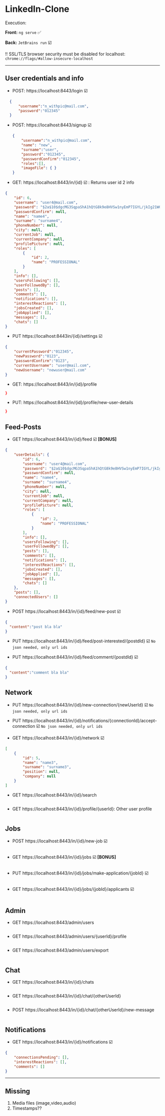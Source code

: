 # LinkedIn-Clone

Execution:

__Front:__  ```ng serve```  ✅ 

__Back:__   ```JetBrains run``` ☑️

!! SSL/TLS browser security must be disabled for localhost: ```chrome://flags/#allow-insecure-localhost```


---

## User credentials and info
- POST: https://localhost:8443/login  ☑️
```json
  {
      "username":"n_withpic@mail.com",
      "password":"012345"
  }
  ```
- POST: https://localhost:8443/signup ☑️
  ```json
  {
      "username":"n_withpic@mail.com",
      "name": "new",
      "surname":"user",
      "password":"012345",
      "passwordConfirm":"012345",
      "roles":[],
      "imageFile": { }
  }
  ```
  
- GET:  https://localhost:8443/in/{id} ☑️ : Returns user id 2 info 
```json 
{
    "id": 6,
    "username": "user4@mail.com",
    "password": "$2a$10$dgcMG3SqpaShA1hQtG8k9e8HVSw1nyEmP7IGYL/jkIg21WGfG/5kS",
    "passwordConfirm": null,
    "name": "name4",
    "surname": "surname4",
    "phoneNumber": null,
    "city": null,
    "currentJob": null,
    "currentCompany": null,
    "profilePicture": null,
    "roles": [
        {
            "id": 2,
            "name": "PROFESSIONAL"
        }
    ],
    "info": [],
    "usersFollowing": [],
    "userFollowedBy": [],
    "posts": [],
    "comments": [],
    "notifications": [],
    "interestReactions": [],
    "jobsCreated": [],
    "jobApplied": [],
    "messages": [],
    "chats": []
}
```
- PUT https://localhost:8443in/{id}/settings ☑️
```json 
{
    "currentPassword":"012345",
    "newPassword":"0123",
    "passwordConfirm":"0123",
    "currentUsername": "user@mail.com",
    "newUsername": "newuser@mail.com"
}
```

- GET:  https://localhost:8443/in/{id}/profile  
```json
}
```

- PUT:  https://localhost:8443/in/{id}/profile/new-user-details 
```json
}
```

## Feed-Posts

- GET https://localhost:8443/in/{id}/feed  ☑️  __[BONUS]__
```json
{
    "userDetails": {
        "id": 6,
        "username": "user4@mail.com",
        "password": "$2a$10$dgcMG3SqpaShA1hQtG8k9e8HVSw1nyEmP7IGYL/jkIg21WGfG/5kS",
        "passwordConfirm": null,
        "name": "name4",
        "surname": "surname4",
        "phoneNumber": null,
        "city": null,
        "currentJob": null,
        "currentCompany": null,
        "profilePicture": null,
        "roles": [
            {
                "id": 2,
                "name": "PROFESSIONAL"
            }
        ],
        "info": [],
        "usersFollowing": [],
        "userFollowedBy": [],
        "posts": [],
        "comments": [],
        "notifications": [],
        "interestReactions": [],
        "jobsCreated": [],
        "jobApplied": [],
        "messages": [],
        "chats": []
    },
    "posts": [],
    "connectedUsers": []
}
```
- POST https://localhost:8443/in/{id}/feed/new-post ☑️
```json
{
  "content":"post bla bla"
}
```

- PUT https://localhost:8443/in/{id}/feed/post-interested/{postdId} ☑️
```No json needed, only url ids```

- PUT https://localhost:8443/in/{id}/feed/comment/{postdId} ☑️
```json
{
  "content":"comment bla bla"
}
```

## Network
- PUT https://localhost:8443/in/{id}/new-connection/{newUserId} ☑️
```No json needed, only url ids```

- PUT https://localhost:8443/in/{id}/notifications/{connectionId}/accept-connection ☑️
```No json needed, only url ids```


- GET https://localhost:8443/in/{id}/network  ☑️
```json
[
    {
        "id": 5,
        "name": "name3",
        "surname": "surname3",
        "position": null,
        "company": null
    }
]
```

- GET https://localhost:8443/in/{id}/search
```json

```

- GET https://localhost:8443/in/{id}/profile/{userId}: Other user profile
```json

```

## Jobs
- POST https://localhost:8443/in/{id}/new-job ☑️
```json
```

- GET https://localhost:8443/in/{id}/jobs ☑️ __[BONUS]__  
```json
```

- PUT https://localhost:8443/in/{id}/jobs/make-application/{jobId} ☑️
```json
```

- GET https://localhost:8443/in/{id}/jobs/{jobId}/applicants ☑️
```json
```


## Admin

- GET https://localhost:8443/admin/users
```json
```

- GET https://localhost:8443/admin/users/{userId}/profile
```json
```

- GET https://localhost:8443/admin/users/export
```json
```


## Chat
- GET https://localhost:8443/in/{id}/chats
```json
```

- GET https://localhost:8443/in/{id}/chat/{otherUserId}
```json
```

- POST https://localhost:8443/in/{id}/chat/{otherUserId}/new-message
```json
```

## Notifications
- GET https://localhost:8443/in/{id}/notifications ☑️
```json
{
    "connectionsPending": [],
    "interestReactions": [],
    "comments": []
}
```

---

## Missing
1. Media files (image,video,audio)
2. Timestamps??
